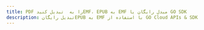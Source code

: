 ---title: PDF را به  تبدیل کنیدEMF، EPUB به EMF مبدل رایگان یا GO SDKdescription: تبدیل رایگانEPUB به EMF با استفاده از GO Cloud APIs & SDK همچنین اسناد PDF را در Cloud ایجاد، ویرایش و رندر کنید.---